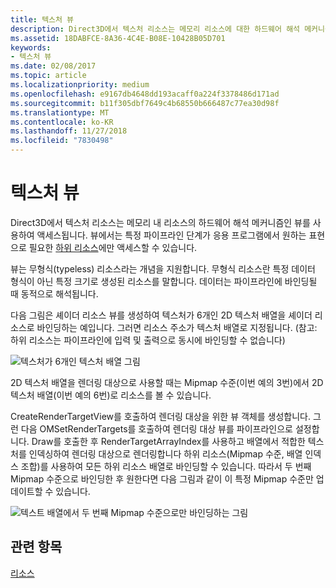 ```yaml
---
title: 텍스처 뷰
description: Direct3D에서 텍스처 리소스는 메모리 리소스에 대한 하드웨어 해석 메커니즘인 뷰를 통해 액세스됩니다.
ms.assetid: 18DABFCE-8A36-4C4E-B08E-10428B05D701
keywords:
- 텍스처 뷰
ms.date: 02/08/2017
ms.topic: article
ms.localizationpriority: medium
ms.openlocfilehash: e9167db4648dd193acaff0a224f3378486d171ad
ms.sourcegitcommit: b11f305dbf7649c4b68550b666487c77ea30d98f
ms.translationtype: MT
ms.contentlocale: ko-KR
ms.lasthandoff: 11/27/2018
ms.locfileid: "7830498"
---
```

# <a name="texture-views"></a>텍스처 뷰


Direct3D에서 텍스처 리소스는 메모리 내 리소스의 하드웨어 해석 메커니즘인 뷰를 사용하여 액세스됩니다. 뷰에서는 특정 파이프라인 단계가 응용 프로그램에서 원하는 표현으로 필요한 [하위 리소스](resource-types.md)에만 액세스할 수 있습니다.

뷰는 무형식(typeless) 리소스라는 개념을 지원합니다. 무형식 리소스란 특정 데이터 형식이 아닌 특정 크기로 생성된 리소스를 말합니다. 데이터는 파이프라인에 바인딩될 때 동적으로 해석됩니다.

다음 그림은 셰이더 리소스 뷰를 생성하여 텍스처가 6개인 2D 텍스처 배열을 셰이더 리소스로 바인딩하는 예입니다. 그러면 리소스 주소가 텍스처 배열로 지정됩니다. (참고: 하위 리소스는 파이프라인에 입력 및 출력으로 동시에 바인딩할 수 없습니다)

![텍스처가 6개인 텍스처 배열 그림](images/d3d10-cube-texture-faces.png)

2D 텍스처 배열을 렌더링 대상으로 사용할 때는 Mipmap 수준(이번 예의 3번)에서 2D 텍스처 배열(이번 예의 6번)로 리소스를 볼 수 있습니다.

CreateRenderTargetView를 호출하여 렌더링 대상을 위한 뷰 객체를 생성합니다. 그런 다음 OMSetRenderTargets를 호출하여 렌더링 대상 뷰를 파이프라인으로 설정합니다. Draw를 호출한 후 RenderTargetArrayIndex를 사용하고 배열에서 적합한 텍스처를 인덱싱하여 렌더링 대상으로 렌더링합니다 하위 리소스(Mipmap 수준, 배열 인덱스 조합)를 사용하여 모든 하위 리소스 배열로 바인딩할 수 있습니다. 따라서 두 번째 Mipmap 수준으로 바인딩한 후 원한다면 다음 그림과 같이 이 특정 Mipmap 수준만 업데이트할 수 있습니다.

![텍스트 배열에서 두 번째 Mipmap 수준으로만 바인딩하는 그림](images/d3d10-cube-texture-faces-subresource.png)

## <a name="span-idrelated-topicsspanrelated-topics"></a><span id="related-topics"></span>관련 항목


[리소스](resources.md)

 

 




